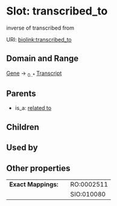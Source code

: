 
# Slot: transcribed_to


inverse of transcribed from

URI: [biolink:transcribed_to](https://w3id.org/biolink/vocab/transcribed_to)


## Domain and Range

[Gene](Gene.md) &#8594;  <sub>0..\*</sub> [Transcript](Transcript.md)

## Parents

 *  is_a: [related to](related_to.md)

## Children


## Used by


## Other properties

|  |  |  |
| --- | --- | --- |
| **Exact Mappings:** | | RO:0002511 |
|  | | SIO:010080 |

